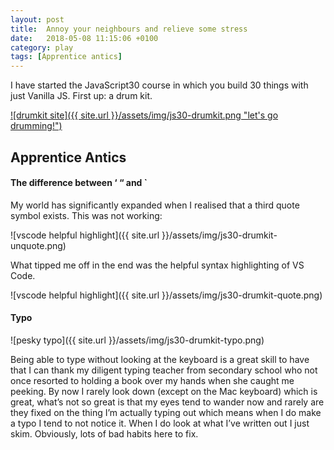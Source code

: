 ```yaml
---
layout: post
title:  Annoy your neighbours and relieve some stress
date:   2018-05-08 11:15:06 +0100
category: play
tags: [Apprentice antics]
---
```

I have started the JavaScript30 course in which you build 30 things with just Vanilla JS. First up: a drum kit.

[![drumkit site]({{ site.url }}/assets/img/js30-drumkit.png "let's go drumming!")](/projects/js30/01drumkit/)

## Apprentice Antics

#### The difference between ‘ “ and `

My world has significantly expanded when I realised that a third quote symbol exists. This was not working:

![vscode helpful highlight]({{ site.url }}/assets/img/js30-drumkit-unquote.png)

What tipped me off in the end was the helpful syntax highlighting of VS Code.

![vscode helpful highlight]({{ site.url }}/assets/img/js30-drumkit-quote.png)

#### Typo

![pesky typo]({{ site.url }}/assets/img/js30-drumkit-typo.png)

Being able to type without looking at the keyboard is a great skill to have that I can thank my diligent typing teacher from secondary school who not once resorted to holding a book over my hands when she caught me peeking. By now I rarely look down (except on the Mac keyboard) which is great, what’s not so great is that my eyes tend to wander now and rarely are they fixed on the thing I’m actually typing out which means when I do make a typo I tend to not notice it. When I do look at what I’ve written out I just skim.
Obviously, lots of bad habits here to fix.
